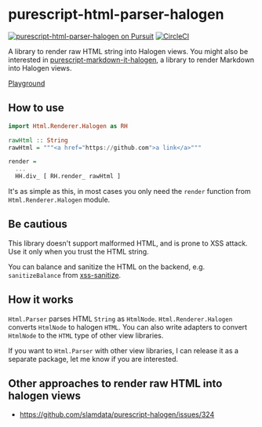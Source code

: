 # purescript-html-parser-halogen

[![purescript-html-parser-halogen on Pursuit](https://pursuit.purescript.org/packages/purescript-html-parser-halogen/badge)](https://pursuit.purescript.org/packages/purescript-html-parser-halogen)
[![CircleCI](https://circleci.com/gh/rnons/purescript-html-parser-halogen.svg?style=svg)](https://circleci.com/gh/rnons/purescript-html-parser-halogen)

A library to render raw HTML string into Halogen views. You might also be interested in [purescript-markdown-it-halogen](https://github.com/nonbili/purescript-markdown-it-halogen), a library to render Markdown into Halogen views.

[Playground](https://rnons.github.io/purescript-html-parser-halogen/)

## How to use

```purescript
import Html.Renderer.Halogen as RH

rawHtml :: String
rawHtml = """<a href="https://github.com">a link</a>"""

render =
  ...
  HH.div_ [ RH.render_ rawHtml ]
```

It's as simple as this, in most cases you only need the `render` function from `Html.Renderer.Halogen` module.

## Be cautious

This library doesn't support malformed HTML, and is prone to XSS attack. Use it only when you trust the HTML string.

You can balance and sanitize the HTML on the backend, e.g. `sanitizeBalance` from [xss-sanitize](http://hackage.haskell.org/package/xss-sanitize/docs/Text-HTML-SanitizeXSS.html#v:sanitizeBalance).

## How it works

`Html.Parser` parses HTML `String` as `HtmlNode`. `Html.Renderer.Halogen` converts `HtmlNode` to halogen `HTML`. You can also write adapters to convert `HtmlNode` to the `HTML` type of other view libraries.

If you want to `Html.Parser` with other view libraries, I can release it as a separate package, let me know if you are interested.

## Other approaches to render raw HTML into halogen views

- https://github.com/slamdata/purescript-halogen/issues/324
